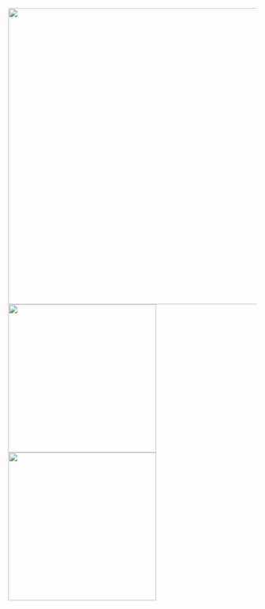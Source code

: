 <div align="left" width="100%">
   <a href="https://github.com/Samis6"><img width="600px" src="http://github-profile-summary-cards.vercel.app/api/cards/profile-details?username=Samis6&theme=tokyonight"/></a>
</div>

<div align="left" width="100%"> 
   <a href="https://github.com/Samss6"><img width="300px" src="http://github-profile-summary-cards.vercel.app/api/cards/repos-per-language?username=Samis6&theme=tokyonight"/></a>
   <a href="https://github.com/Samis6"><img width="300px" src="http://github-profile-summary-cards.vercel.app/api/cards/stats?username=Samis6&theme=tokyonight"/></a>
</div>
